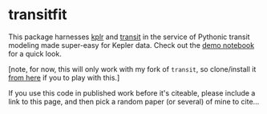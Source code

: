 # transitfit

This package harnesses [kplr](github.com/dfm/kplr) and [transit](github.com/dfm/transit) in the service of Pythonic transit modeling made super-easy for Kepler data.  Check out the [demo notebook](https://github.com/timothydmorton/transit-fitting/blob/master/notebooks/demo.ipynb) for a quick look.  

[note, for now, this will only work with my fork of `transit`, so clone/install it [from here](github.com/timothydmorton/transit) if you to play with this.]

If you use this code in published work before it's citeable, please include a link to this page, and then pick a random paper (or several) of mine to cite...
